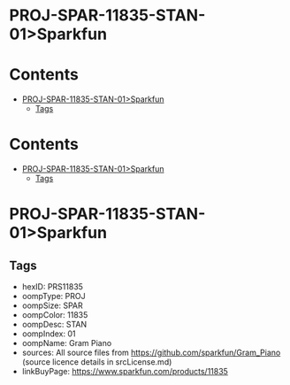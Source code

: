 
PROJ-SPAR-11835-STAN-01>Sparkfun
================================

Contents
========

* [PROJ-SPAR-11835-STAN-01>Sparkfun](#proj-spar-11835-stan-01sparkfun)
	* [Tags](#tags)

Contents
========

* [PROJ-SPAR-11835-STAN-01>Sparkfun](#proj-spar-11835-stan-01sparkfun)
	* [Tags](#tags)

# PROJ-SPAR-11835-STAN-01>Sparkfun

## Tags

- hexID: PRS11835
- oompType: PROJ
- oompSize: SPAR
- oompColor: 11835
- oompDesc: STAN
- oompIndex: 01
- oompName: Gram Piano
- sources: All source files from https://github.com/sparkfun/Gram_Piano (source licence details in srcLicense.md)
- linkBuyPage: https://www.sparkfun.com/products/11835
